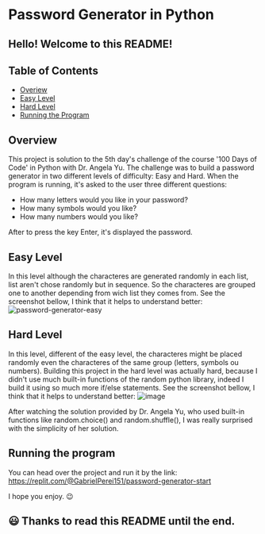 # Password Generator in Python
## Hello! Welcome to this README!
## Table of Contents
- [Overiew](https://github.com/Gabriel7ven/python-password-generator/edit/main/README.md#overview)
- [Easy Level](https://github.com/Gabriel7ven/python-password-generator/edit/main/README.md#easy-level)
- [Hard Level](https://github.com/Gabriel7ven/python-password-generator/edit/main/README.md#hard-level)
- [Running the Program](https://github.com/Gabriel7ven/python-password-generator/edit/main/README.md#running-the-program)

## Overview
This project is solution to the 5th day's challenge  of the course '100 Days of Code' in Python with Dr. Angela Yu.
The challenge was to build a password generator in two different levels of difficulty: Easy and Hard.
When the program is running, it's asked to the user three different questions:
- How many letters would you like in your password?
- How many symbols would you like?
- How many numbers would you like?

After to press the key Enter, it's displayed the password.

## Easy Level
In this level although the characteres are generated randomly in each list, list aren't chose randomly but in sequence.
So the characteres are grouped one to another depending from wich list they comes from. 
See the screenshot bellow, I think that it helps to understand better:
![password-generator-easy](https://github.com/Gabriel7ven/python-password-generator/assets/114369951/a2293bf7-2438-4f02-8c3c-f36e2237ca69)

## Hard Level
In this level, different of the easy level, the characteres might be placed randomly even the characteres of the same group (letters, symbols ou numbers).
Building this project in the hard level was actually hard, because I didn't use much built-in functions of the random python library, indeed I build it using so much more if/else statements.
See the screenshot bellow, I think that it helps to understand better:
![image](https://github.com/Gabriel7ven/python-password-generator/assets/114369951/aabaf564-e720-47ca-801d-1d6450b16d97)

After watching the solution provided by Dr. Angela Yu, who used built-in functions like random.choice() and random.shuffle(), I was really surprised with the simplicity of her solution.

## Running the program
You can head over the project and run it by the link: https://replit.com/@GabrielPerei151/password-generator-start

I hope you enjoy. 😉

## 😃 Thanks to read this README until the end. 

